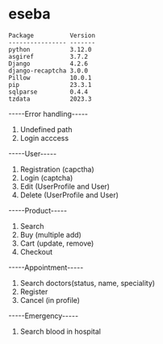 # eseba
    Package          Version
    ---------------- -------
    python           3.12.0
    asgiref          3.7.2
    Django           4.2.6
    django-recaptcha 3.0.0
    Pillow           10.0.1
    pip              23.3.1
    sqlparse         0.4.4
    tzdata           2023.3


-----Error handling-----
  1. Undefined path
  2. Login acccess


-----User-----
  1.	Registration (capctha)
  2.	Login (captcha)
  3.	Edit (UserProfile and User)
  4.	Delete (UserProfile and User)


-----Product-----
  1.	Search
  2.	Buy (multiple add)
  3.	Cart (update, remove)
  4.	Checkout


-----Appointment-----
  1.	Search doctors(status, name, speciality)
  2.	Register
  3.	Cancel (in profile)

-----Emergency-----
  1. Search blood in hospital
